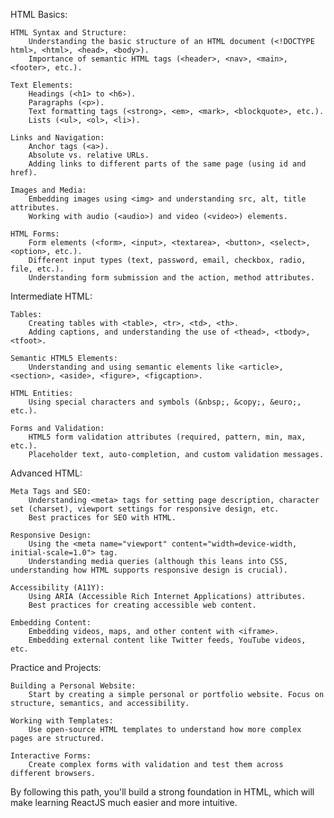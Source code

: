 HTML Basics:

    HTML Syntax and Structure:
        Understanding the basic structure of an HTML document (<!DOCTYPE html>, <html>, <head>, <body>).
        Importance of semantic HTML tags (<header>, <nav>, <main>, <footer>, etc.).

    Text Elements:
        Headings (<h1> to <h6>).
        Paragraphs (<p>).
        Text formatting tags (<strong>, <em>, <mark>, <blockquote>, etc.).
        Lists (<ul>, <ol>, <li>).

    Links and Navigation:
        Anchor tags (<a>).
        Absolute vs. relative URLs.
        Adding links to different parts of the same page (using id and href).

    Images and Media:
        Embedding images using <img> and understanding src, alt, title attributes.
        Working with audio (<audio>) and video (<video>) elements.

    HTML Forms:
        Form elements (<form>, <input>, <textarea>, <button>, <select>, <option>, etc.).
        Different input types (text, password, email, checkbox, radio, file, etc.).
        Understanding form submission and the action, method attributes.

Intermediate HTML:

    Tables:
        Creating tables with <table>, <tr>, <td>, <th>.
        Adding captions, and understanding the use of <thead>, <tbody>, <tfoot>.

    Semantic HTML5 Elements:
        Understanding and using semantic elements like <article>, <section>, <aside>, <figure>, <figcaption>.

    HTML Entities:
        Using special characters and symbols (&nbsp;, &copy;, &euro;, etc.).

    Forms and Validation:
        HTML5 form validation attributes (required, pattern, min, max, etc.).
        Placeholder text, auto-completion, and custom validation messages.

Advanced HTML:

    Meta Tags and SEO:
        Understanding <meta> tags for setting page description, character set (charset), viewport settings for responsive design, etc.
        Best practices for SEO with HTML.

    Responsive Design:
        Using the <meta name="viewport" content="width=device-width, initial-scale=1.0"> tag.
        Understanding media queries (although this leans into CSS, understanding how HTML supports responsive design is crucial).

    Accessibility (A11Y):
        Using ARIA (Accessible Rich Internet Applications) attributes.
        Best practices for creating accessible web content.

    Embedding Content:
        Embedding videos, maps, and other content with <iframe>.
        Embedding external content like Twitter feeds, YouTube videos, etc.

Practice and Projects:

    Building a Personal Website:
        Start by creating a simple personal or portfolio website. Focus on structure, semantics, and accessibility.

    Working with Templates:
        Use open-source HTML templates to understand how more complex pages are structured.

    Interactive Forms:
        Create complex forms with validation and test them across different browsers.

By following this path, you'll build a strong foundation in HTML, which will make learning ReactJS much easier and more intuitive.
